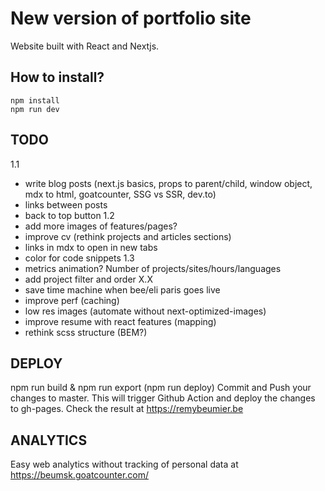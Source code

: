 # New version of portfolio site

Website built with React and Nextjs.

## How to install?

```
npm install
npm run dev
```

## TODO

1.1
- write blog posts (next.js basics, props to parent/child, window object, mdx to html, goatcounter, SSG vs SSR, dev.to)
- links between posts
- back to top button
1.2
- add more images of features/pages?
- improve cv (rethink projects and articles sections)
- links in mdx to open in new tabs
- color for code snippets
1.3
- metrics animation? Number of projects/sites/hours/languages
- add project filter and order
X.X
- save time machine when bee/eli paris goes live
- improve perf (caching)
- low res images (automate without next-optimized-images)
- improve resume with react features (mapping)
- rethink scss structure (BEM?)

## DEPLOY

npm run build & npm run export (npm run deploy)
Commit and Push your changes to master.
This will trigger Github Action and deploy the changes to gh-pages.
Check the result at https://remybeumier.be

## ANALYTICS

Easy web analytics without tracking of personal data at https://beumsk.goatcounter.com/
